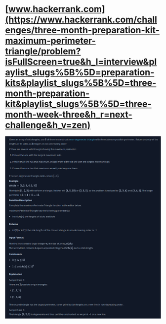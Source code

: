 # [www.hackerrank.com](https://www.hackerrank.com/challenges/three-month-preparation-kit-maximum-perimeter-triangle/problem?isFullScreen=true&h_l=interview&playlist_slugs%5B%5D=preparation-kits&playlist_slugs%5B%5D=three-month-preparation-kit&playlist_slugs%5B%5D=three-month-week-three&h_r=next-challenge&h_v=zen)

![](/readme.png )